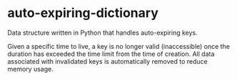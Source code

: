 # auto-expiring-dictionary
Data structure written in Python that handles auto-expiring keys.

Given a specific time to live, a key is no longer valid (inaccessible) once the duration has exceeded the time limit from the time of creation. All data associated with invalidated keys is automatically removed to reduce memory usage.
